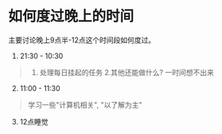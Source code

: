# 如何度过晚上的时间

主要讨论晚上9点半-12点这个时间段如何度过。

1. 21:30 - 10:30
> 1. 处理每日挂起的任务 2.其他还能做什么? 一时间想不出来
2. 11:00 - 11:30
> 学习一些"计算机相关", "以了解为主"
3. 12点睡觉
